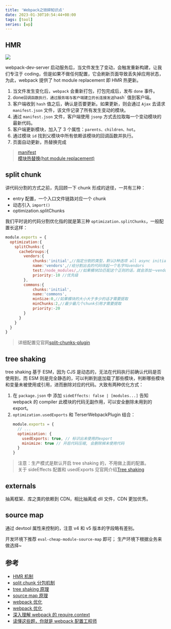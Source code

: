 ```yaml
---
title: 'Webpack之琐碎知识点'
date: 2023-01-30T10:54:44+08:00
tags: [tool]
series: [wp]
---
```


## HMR

![](https://cdn.jsdelivr.net/gh/yokiizx/picgo@main/img/202301301743084.png)

webpack-dev-server 启动服务后，当文件发生了变动，会触发重新构建，让我们专注于 coding，但是如果不做任何配置，它会刷新页面导致丢失掉应用状态，为此，webpack 提供了 hot module replacement 即 HMR 热更新。

1. 当文件发生变化后，`webpack` 会重新打包，打包完成后，发布 `done` 事件。
2. done`回调函数执行，通过服务端与客户端建立的长连接发送`hash` 值到客户端。
3. 客户端收到 `hash` 值之后，确认是否要更新。如果更新，则会通过 `Ajax` 去请求 `manifest.json` 文件，该文件记录了所有发生变动的模块。
4. 通过 `manifest.json` 文件，客户端使用 `jsonp` 方式去拉取每一个变动模块的最新代码。
5. 客户端更新模块，加入了 3 个属性：`parents、children、hot`。
6. 通过模块 `id` 找到父模块中所有依赖该模块的回调函数并执行。
7. 页面自动更新，热替换完成

> [manifest](https://webpack.docschina.org/concepts/manifest/#manifest)  
> [模块热替换(hot module replacement)](https://webpack.docschina.org/concepts/hot-module-replacement/)

## split chunk

讲代码分割的方式之前，先回顾一下 chunk 形成的途径，一共有三种：

- entry 配置，一个入口文件链路对应一个 chunk
- 动态引入 `import()`
- optimization.splitChunks

我们平时说的代码分割优化指的就是第三种 `optimization.splitChunks`，一般配置长这样：

```js
module.exports = {
  optimization:{
    splitChunks:{
      cacheGroups:{
        vendors:{
            chunks:'initial',//指定分割的类型，默认3种选项 all async initial
            name:'vendors',//给分割出去的代码块起一个名字叫vendors
            test:/node_modules/,//如果模块ID匹配这个正则的话，就会添加一vendors代码块
            priority:-10 //优先级
        },
        commons:{
            chunks:'initial',
            name:'commons',
            minSize:0,//如果模块的大小大于多少的话才需要提取
            minChunks:2,//最少最几个chunk引用才需要提取
            priority:-20
        }
      }
    }
  }
}
```

> 详细配置见官网[split-chunks-plugin](https://webpack.docschina.org/plugins/split-chunks-plugin)

## tree shaking

tree shaking 基于 ESM，因为 CJS 是动态的，无法在代码执行前确认代码是否使用到，而 ESM 则是完全静态的，可以判断到底加载了那些模块，判断哪些模块和变量未被使用或引用，进而删除对应的代码。大致有两种优化方式：

1. 在 `package.json` 中 添加 `sideEffects: false | [modules...]` 告知 webpack 的 compiler 此模块的代码无副作用，可以安全删除未用到的 export。
2. `optimization.usedExports` 和 TerserWebpackPlugin 结合：
   ```js
   module.exports = {
     // ...
     optimization: {
       usedExports: true, // 标识出未使用的export
       minimize: true // 开启代码压缩, 会删除掉未使用代码
     }
   }
   ```

> 注意：生产模式是默认开启 tree shaking 的，不用做上面的配置。  
> 关于 sideEffects 配置和 usedExports 见官网介绍[Tree shaking](https://webpack.docschina.org/guides/tree-shaking/)

## externals

抽离框架、库之类的依赖到 CDN，相比抽离成 dll 文件，CDN 更加优秀。

## source map

通过 devtool 属性来控制的，注意 v4 和 v5 版本的字段略有差别。

开发环境下推荐 `eval-cheap-module-source-map` 即可；
生产环境下根据业务来做选择~

## 参考

- [HMR 机制](https://mp.weixin.qq.com/s/GlwGJ4cEe-1FgWW4EVpG_w)
- [split chunk 分包机制](https://mp.weixin.qq.com/s/YjzcmwjI-6D8gyIkZF0tVw)
- [tree shaking 原理](https://mp.weixin.qq.com/s/XVBFZ9fHBmcfNN6kgSLshw)
- [source map 原理](https://mp.weixin.qq.com/s/pOBKras7skY2efsY0tRB0A)
- [webpack 优化](https://github.com/jantimon/html-webpack-plugin)
- [webpack 优化](https://mp.weixin.qq.com/s/Rv1O4oFvj6rVpijUXtfyCA)
- [深入理解 webpack 的 require.context](https://mp.weixin.qq.com/s/wEAXLtIpE9AN7ZyCjnfBEg)
- [读懂这些题，你就是 webpack 配置工程师](https://juejin.cn/post/6844903890429673480)
